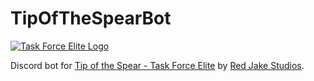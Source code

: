 # TipOfTheSpearBot

[![Task Force Elite Logo](https://content.invisioncic.com/f299184/monthly_2020_05/Logo_Force_TSTFE.png.ce5720e9c45f10b2776bd2e38d5e7e36.png)](https://www.taskforceelite.com/)

Discord bot for [Tip of the Spear - Task Force Elite](https://www.taskforceelite.com/) by [Red Jake Studios](https://redjake.com/).
